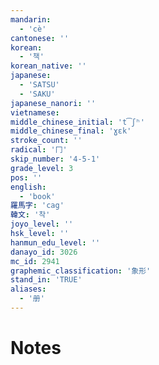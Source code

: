 ```yaml
---
mandarin:
  - 'cè'
cantonese: ''
korean:
  - '책'
korean_native: ''
japanese:
  - 'SATSU'
  - 'SAKU'
japanese_nanori: ''
vietnamese:
middle_chinese_initial: 't͡ʃʰ'
middle_chinese_final: 'ɣɛk'
stroke_count: ''
radical: '冂'
skip_number: '4-5-1'
grade_level: 3
pos: ''
english:
  - 'book'
羅馬字: 'cag'
韓文: '착'
joyo_level: ''
hsk_level: ''
hanmun_edu_level: ''
danayo_id: 3026
mc_id: 2941
graphemic_classification: '象形'
stand_in: 'TRUE'
aliases:
  - '册'
---
```


# Notes
